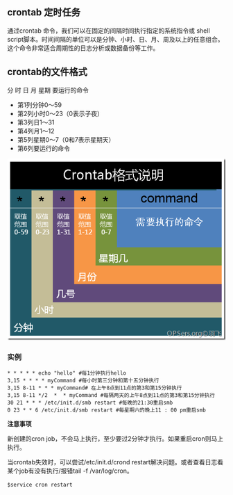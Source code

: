 ## crontab  定时任务

通过crontab 命令，我们可以在固定的间隔时间执行指定的系统指令或 shell script脚本。时间间隔的单位可以是分钟、小时、日、月、周及以上的任意组合。这个命令非常适合周期性的日志分析或数据备份等工作。

## crontab的文件格式

分 时 日 月 星期 要运行的命令

- 第1列分钟0～59
- 第2列小时0～23（0表示子夜）
- 第3列日1～31
- 第4列月1～12
- 第5列星期0～7（0和7表示星期天）
- 第6列要运行的命令

![crontab](crontab.png)

### 实例

```shell
* * * * * echo "hello" #每1分钟执行hello
3,15 * * * * myCommand #每小时第三分钟和第十五分钟执行
3,15 8-11 * * * myCommand# 在上午8点到11点的第3和第15分钟执行
3,15 8-11 */2  *  * myCommand #每隔两天的上午8点到11点的第3和第15分钟执行
30 21 * * * /etc/init.d/smb restart #每晚的21:30重启smb
0 23 * * 6 /etc/init.d/smb restart #每星期六的晚上11 : 00 pm重启smb
```

**注意事项**

新创建的cron job，不会马上执行，至少要过2分钟才执行。如果重启cron则马上执行。

当crontab失效时，可以尝试/etc/init.d/crond restart解决问题。或者查看日志看某个job有没有执行/报错tail -f /var/log/cron。

```
$service cron restart
```
